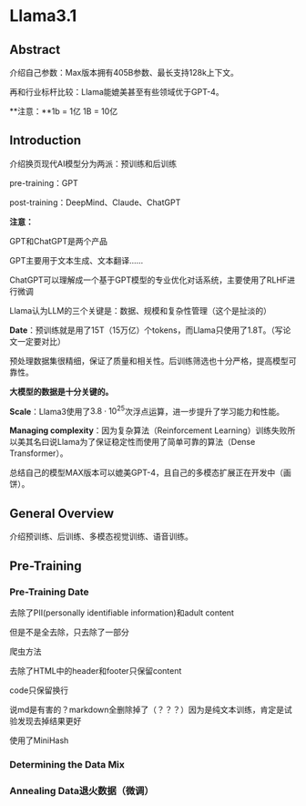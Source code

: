 # Llama3.1

## Abstract

介绍自己参数：Max版本拥有405B参数、最长支持128k上下文。

再和行业标杆比较：Llama能媲美甚至有些领域优于GPT-4。

**注意：**1b = 1亿 1B = 10亿

## Introduction

介绍换页现代AI模型分为两派：预训练和后训练

pre-training：GPT

post-training：DeepMind、Claude、ChatGPT

**注意：**

GPT和ChatGPT是两个产品

GPT主要用于文本生成、文本翻译......

ChatGPT可以理解成一个基于GPT模型的专业优化对话系统，主要使用了RLHF进行微调

Llama认为LLM的三个关键是：数据、规模和复杂性管理（这个是扯淡的）

**Date**：预训练就是用了15T（15万亿）个tokens，而Llama只使用了1.8T。（写论文一定要对比）

预处理数据集很精细，保证了质量和相关性。后训练筛选也十分严格，提高模型可靠性。

**大模型的数据是十分关键的。**

**Scale**：Llama3使用了$3.8\cdot10^{25}$次浮点运算，进一步提升了学习能力和性能。

**Managing complexity**：因为复杂算法（Reinforcement Learning）训练失败所以美其名曰说Llama为了保证稳定性而使用了简单可靠的算法（Dense Transformer）。

总结自己的模型MAX版本可以媲美GPT-4，且自己的多模态扩展正在开发中（画饼）。

## General Overview

介绍预训练、后训练、多模态视觉训练、语音训练。

## Pre-Training

### Pre-Training Date

去除了PII(personally identifiable information)和adult content

但是不是全去除，只去除了一部分

爬虫方法

去除了HTML中的header和footer只保留content

code只保留换行

说md是有害的？markdown全删除掉了（？？？）因为是纯文本训练，肯定是试验发现去掉结果更好

使用了MiniHash

### Determining the Data Mix

### Annealing Data退火数据（微调）